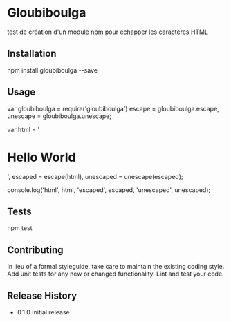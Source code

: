 Gloubiboulga
=========

test de création d'un module npm pour échapper les caractères HTML

## Installation

  npm install gloubiboulga --save

## Usage

  var gloubiboulga = require('gloubiboulga')
      escape = gloubiboulga.escape,
      unescape = gloubiboulga.unescape;

  var html = '<h1>Hello World</h1>',
      escaped = escape(html),
      unescaped = unescape(escaped);

  console.log('html', html, 'escaped', escaped, 'unescaped', unescaped);

## Tests

  npm test

## Contributing

In lieu of a formal styleguide, take care to maintain the existing coding style.
Add unit tests for any new or changed functionality. Lint and test your code.

## Release History

* 0.1.0 Initial release